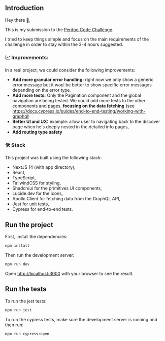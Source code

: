 ## Introduction

Hey there 👋,

This is my submission to the [Perdoo Code Challenge](https://www.notion.so/Full-Stack-Web-Engineer-Case-Study-1df14966419740c2baf95461c04458c8).

I tried to keep things simple and focus on the main requirements of the challenge in order to stay within the 3-4 hours suggested.

### 📈 Improvements:

In a real project, we could consider the following improvements:

- **Add more granular error handling:** right now we only show a generic error message but it woul be better to show specific error messages depending on the error type,
- **Add more tests:** Only the Pagination component and the global navigation are being tested. We could add more tests to the other components and pages, **focusing on the data fetching** (see https://docs.cypress.io/guides/end-to-end-testing/working-with-graphql)
- **Better UI and UX:** example: allow user to navigating back to the discover page when he's deeply nested in the detailed info pages,
- **Add routing type safety**

### 🛠️ Stack

This project was built using the following stack:

- NextJS 14 (with app directory),
- React,
- TypeScript,
- TailwindCSS for styling,
- Shadcn/ui for the primitives UI components,
- Lucide.dev for the icons,
- Apollo Client for fetching data from the GraphQL API,
- Jest for unit tests,
- Cypress for end-to-end tests.

## Run the project

First, install the dependencies:

```bash
npm install
```

Then run the development server:

```bash
npm run dev
```

Open [http://localhost:3000](http://localhost:3000) with your browser to see the result.

## Run the tests

To run the jest tests:

```bash
npm run jest
```

To run the cypress tests, make sure the development server is running and then run:

```bash
npm run cypress:open
```

